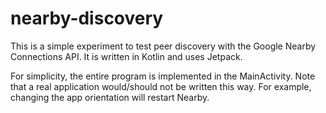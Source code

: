 # nearby-discovery
This is a simple experiment to test peer discovery with the Google Nearby
Connections API. It is written in Kotlin and uses Jetpack.

For simplicity, the entire program is implemented in the MainActivity.
Note that a real application would/should not be written this way. For
example, changing the app orientation will restart Nearby.
